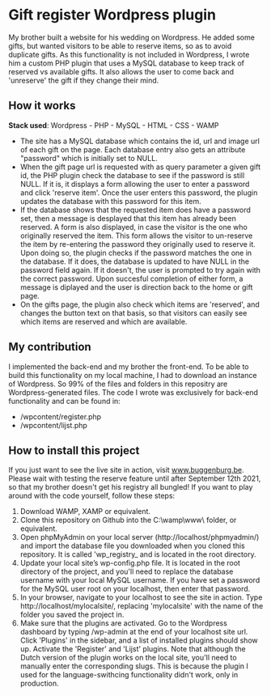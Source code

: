# Gift register Wordpress plugin

My brother built a website for his wedding on Wordpress. He added some gifts, but wanted visitors to be able to reserve items, so as to avoid duplicate gifts. As this functionality is not included in Wordpress, I wrote him a custom PHP plugin that uses a MySQL database to keep track of reserved vs available gifts. It also allows the user to come back and 'unreserve' the gift if they change their mind.

## How it works
**Stack used**: Wordpress - PHP - MySQL - HTML - CSS - WAMP
- The site has a MySQL database which contains the id, url and image url of each gift on the page. Each database entry also gets an attribute "password" which is initially set to NULL.
- When the gift page url is requested with as query parameter a given gift id, the PHP plugin check the database to see if the password is still NULL. If it is, it displays a form allowing the user to enter a password and click 'reserve item'. Once the user enters this password, the plugin updates the database with this password for this item.
- If the database shows that the requested item does have a password set, then a message is desplayed that this item has already been reserved. A form is also displayed, in case the visitor is the one who originally reserved the item. This form allows the visitor to un-reserve the item by re-entering the password they originally used to reserve it. Upon doing so, the plugin checks if the password matches the one in the database. If it does, the database is updated to have NULL in the password field again. If it doesn't, the user is prompted to try again with the correct password.
Upon succesful completion of either form, a message is diplayed and the user is direction back to the home or gift page. 
- On the gifts page, the plugin also check which items are 'reserved', and changes the button text on that basis, so that visitors can easily see which items are reserved and which are available.

## My contribution
I implemented the back-end and my brother the front-end. 
To be able to build this functionality on my local machine, I had to download an instance of Wordpress. So 99% of the files and folders in this repositry are Wordpress-generated files. The code I wrote was exclusively for back-end functionality and can be found in:
- /wpcontent/register.php
- /wpcontent/lijst.php

## How to install this project
If you just want to see the live site in action, visit www.buggenburg.be. Please wait with testing the reserve feature until after September 12th 2021, so that my brother doesn't get his registry all bungled!
If you want to play around with the code yourself, follow these steps:
1. Download WAMP, XAMP or equivalent.
2. Clone this repository on Github into the C:\wamp\www\ folder, or equivalent.
2. Open phpMyAdmin on your local server (http://localhost/phpmyadmin/) and import the database file you downloaded when you cloned this repository. It is called 'wp_registry_ and is located in the root directory.
4. Update your local site’s wp-config.php file. It is located in the root directory of the project, and you'll need to replace the database username with your local MySQL username. If you have set a password for the MySQL user root on your localhost, then enter that password.
5. In your browser, navigate to your localhost to see the site in action. Type http://localhost/mylocalsite/, replacing 'mylocalsite' with the name of the folder you saved the project in.
6. Make sure that the plugins are activated. Go to the Wordpress dashboard by typing /wp-admin at the end of your localhost site url. Click 'Plugins' in the sidebar, and a list of installed plugins should show up. Activate the 'Register' and 'Lijst' plugins.
Note that although the Dutch version of the plugin works on the local site, you'll need to manually enter the corresponding slugs. This is because the plugin I used for the language-swithcing functionality didn't work, only in production.